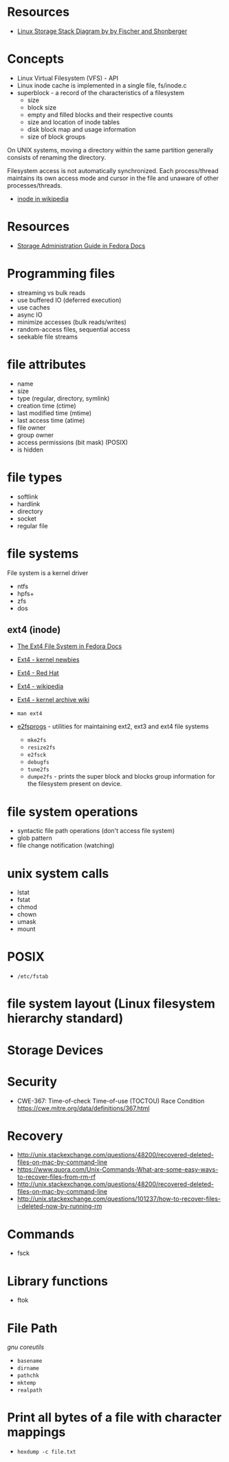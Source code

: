 # Resources
- [Linux Storage Stack Diagram by by Fischer and Shonberger](https://www.thomas-krenn.com/en/wiki/Linux_Storage_Stack_Diagram)

# Concepts
- Linux Virtual Filesystem (VFS) - API
- Linux inode cache is implemented in a single file, fs/inode.c
- superblock - a record of the characteristics of a filesystem
    + size
    + block size
    + empty and filled blocks and their respective counts
    + size and location of inode tables
    + disk block map and usage information
    + size of block groups

On UNIX systems, moving a directory within the same partition generally consists of renaming the directory.

Filesystem access is not automatically synchronized. Each process/thread maintains its own access mode and cursor in the file and unaware of other processes/threads.

- [inode in wikipedia](https://en.wikipedia.org/wiki/Inode)

# Resources
- [Storage Administration Guide in Fedora Docs](https://docs.fedoraproject.org/en-US/Fedora/14/html/Storage_Administration_Guide/index.html)

# Programming files
- streaming vs bulk reads
- use buffered IO (deferred execution)
- use caches
- async IO
- minimize accesses (bulk reads/writes)
- random-access files, sequential access
- seekable file streams

# file attributes
- name
- size
- type (regular, directory, symlink)
- creation time (ctime)
- last modified time (mtime)
- last access time (atime)
- file owner
- group owner
- access permissions (bit mask) (POSIX)
- is hidden

# file types
- softlink
- hardlink
- directory
- socket
- regular file

# file systems
File system is a kernel driver
- ntfs
- hpfs+
- zfs
- dos

## ext4 (inode)
- [The Ext4 File System in Fedora Docs](https://docs.fedoraproject.org/en-US/Fedora/14/html/Storage_Administration_Guide/newfilesys-ext4.html)
- [Ext4 - kernel newbies](http://kernelnewbies.org/Ext4)
- [Ext4 - Red Hat](https://access.redhat.com/documentation/en-US/Red_Hat_Enterprise_Linux/6/html/Storage_Administration_Guide/ch-ext4.html)
- [Ext4 - wikipedia](https://en.wikipedia.org/wiki/Ext4)
- [Ext4 - kernel archive wiki](https://ext4.wiki.kernel.org/index.php/Main_Page)
- `man ext4`

- [e2fsprogs](http://e2fsprogs.sourceforge.net) - utilities for maintaining ext2, ext3 and ext4 file systems
    + `mke2fs`
    + `resize2fs`
    + `e2fsck`
    + `debugfs`
    + `tune2fs`
    + `dumpe2fs` - prints the super block and blocks group information for the filesystem present on device.

# file system operations
- syntactic file path operations (don't access file system)
- glob pattern
- file change notification (watching)

# unix system calls
- lstat
- fstat
- chmod
- chown
- umask
- mount

# POSIX
- `/etc/fstab`

# file system layout (Linux filesystem hierarchy standard)

# Storage Devices

# Security
- CWE-367: Time-of-check Time-of-use (TOCTOU) Race Condition https://cwe.mitre.org/data/definitions/367.html

# Recovery
- http://unix.stackexchange.com/questions/48200/recovered-deleted-files-on-mac-by-command-line
- https://www.quora.com/Unix-Commands-What-are-some-easy-ways-to-recover-files-from-rm-rf
- http://unix.stackexchange.com/questions/48200/recovered-deleted-files-on-mac-by-command-line
- http://unix.stackexchange.com/questions/101237/how-to-recover-files-i-deleted-now-by-running-rm

# Commands
- fsck

# Library functions
- ftok

# File Path
*gnu coreutils*
- `basename`
- `dirname`
- `pathchk`
- `mktemp`
- `realpath`

# Print all bytes of a file with character mappings
- `hexdump -c file.txt`



